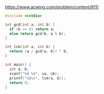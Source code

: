 https://www.acwing.com/problem/content/811/

```c++
#include <cstdio>

int gcd(int a, int b) {
  if (b == 0) return a;
  else return gcd(b, a % b);
}

int lcm(int a, int b) {
  return (a / gcd(a, b)) * b;
}

int main() {
  int a, b;
  scanf("%d %d", &a, &b);
  printf("%d\n", lcm(a, b));
  return 0;
}
```
